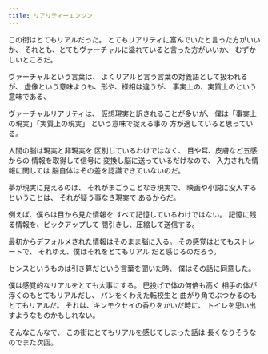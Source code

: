 ```yaml
---
title: リアリティーエンジン
---
```

この街はとてもリアルだった。
とてもリアリティに富んでいたと言った方がいいか、
それとも、とてもヴァーチャルに溢れていると言った方がいいか、
むずかしいところだ。

ヴァーチャルという言葉は、
よくリアルと言う言葉の対義語として扱われるが、
虚像という意味よりも、形や、様相は違うが、
事実上の、実質上のという意味である、

ヴァーチャルリアリティは、
仮想現実と訳されることが多いが、
僕は「事実上の現実」「実質上の現実」
という意味で捉える事の
方が適していると思っている。

人間の脳は現実と非現実を
区別しているわけではなく、
目や耳、皮膚など五感からの
情報を取得して信号に
変換し脳に送っているだけなので、
入力された情報に関しては
脳自体はその差を認識できていないのだ。

夢が現実に見えるのは、
それがまごうことなき現実で、
映画や小説に没入するということは、
それが疑う事なき現実で
あるからだ。

例えば、僕らは目から見た情報を
すべて記憶しているわけではない。
記憶に残る情報を、ピックアップして
間引きし、圧縮して送信する。

最初からデフォルメされた情報はそのまま脳に入る。
その感覚はとてもストレートで、
それゆえ、僕はそれをとてもリアル
だと感じるのだろう。

センスというものは引き算だという言葉を聞いた時、
僕はその話に同意した。

僕は感覚的なリアルをとても大事にする。
巴投げで体の何倍も高く
相手の体が浮くのもとてもリアルだし、
パンをくわえた転校生と
曲がり角でぶつかるのもとてもリアルだ。
それは、キンモクセイの香りをかいだ時に、
トイレを思い出すようなものかもしれない。

そんなこんなで、
この街にとてもリアルを感じてしまった話は
長くなりそうなのでまた次回。

